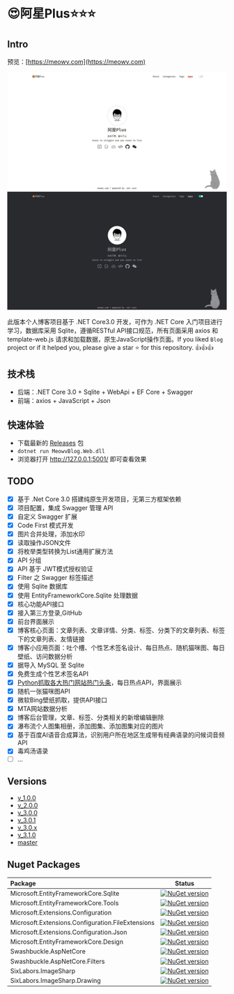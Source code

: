 # 😍阿星Plus⭐⭐⭐

## Intro

预览：[https://meowv.com](https://meowv.com)

![white](static/white.jpg)
![black](static/black.jpg)

此版本个人博客项目基于 .NET Core3.0 开发，可作为 .NET Core 入门项目进行学习，数据库采用 Sqlite，遵循RESTful API接口规范，所有页面采用 axios 和 template-web.js 请求和加载数据，原生JavaScript操作页面。If you liked `Blog` project or if it helped you, please give a star ⭐️ for this repository. 👍👍👍

## 技术栈

- 后端：.NET Core 3.0 + Sqlite + WebApi + EF Core + Swagger
- 前端：axios + JavaScript + Json

## 快速体验

- 下载最新的 [Releases](https://github.com/Meowv/Blog/releases/latest) 包
- `dotnet run MeowvBlog.Web.dll`
- 浏览器打开 http://127.0.0.1:5001/ 即可查看效果

## TODO

- [x] 基于 .Net Core 3.0 搭建纯原生开发项目，无第三方框架依赖
- [x] 项目配置，集成 Swagger 管理 API
- [x] 自定义 Swagger 扩展
- [x] Code First 模式开发
- [x] 图片合并处理，添加水印
- [x] 读取操作JSON文件
- [x] 将枚举类型转换为List通用扩展方法
- [x] API 分组
- [x] API 基于 JWT模式授权验证
- [x] Filter 之 Swagger 标签描述
- [x] 使用 Sqlite 数据库
- [x] 使用 EntityFrameworkCore.Sqlite 处理数据
- [x] 核心功能API接口
- [x] 接入第三方登录,GitHub
- [x] 前台界面展示
- [x] 博客核心页面：文章列表、文章详情、分类、标签、分类下的文章列表、标签下的文章列表、友情链接
- [x] 博客小应用页面：吐个槽、个性艺术签名设计、每日热点、随机猫咪图、每日壁纸、访问数据分析
- [x] 据导入 MySQL 至 Sqlite
- [x] 免费生成个性艺术签名API
- [x] [Python抓取各大热门网站热门头条](https://github.com/Meowv/hotnews)，每日热点API，界面展示
- [x] 随机一张猫咪图API
- [x] 微软Bing壁纸抓取，提供API接口
- [x] MTA网站数据分析
- [x] 博客后台管理，文章、标签、分类相关的新增编辑删除
- [x] 瀑布流个人图集相册，添加图集、添加图集对应的图片
- [x] 基于百度AI语音合成算法，识别用户所在地区生成带有经典语录的问候词音频API
- [x] 毒鸡汤语录
- [ ] ...

## Versions

- [v_1.0.0](https://github.com/Meowv/Blog/tree/v_1.0.0)
- [v_2.0.0](https://github.com/Meowv/Blog/tree/v_2.0.0)
- [v_3.0.0](https://github.com/Meowv/Blog/tree/v_3.0.0)
- [v_3.0.1](https://github.com/Meowv/Blog/tree/v_3.0.1)
- [v_3.0.x](https://github.com/Meowv/Blog/tree/v_3.0.x)
- [v_3.1.0](https://github.com/Meowv/Blog/tree/dev)
- [master](https://github.com/Meowv/Blog)

## Nuget Packages

|Package|Status|
|:------|:-----:|
|Microsoft.EntityFrameworkCore.Sqlite|[![NuGet version](https://badge.fury.io/nu/Microsoft.EntityFrameworkCore.Sqlite.svg)](https://badge.fury.io/nu/Microsoft.EntityFrameworkCore.Sqlite)|
|Microsoft.EntityFrameworkCore.Tools |[![NuGet version](https://badge.fury.io/nu/Microsoft.EntityFrameworkCore.Tools.svg)](https://badge.fury.io/nu/Microsoft.EntityFrameworkCore.Tools )|
|Microsoft.Extensions.Configuration|[![NuGet version](https://badge.fury.io/nu/Microsoft.Extensions.Configuration.svg)](https://badge.fury.io/nu/Microsoft.Extensions.Configuration)|
|Microsoft.Extensions.Configuration.FileExtensions|[![NuGet version](https://badge.fury.io/nu/Microsoft.Extensions.Configuration.FileExtensions.svg)](https://badge.fury.io/nu/Microsoft.Extensions.Configuration.FileExtensions)|
|Microsoft.Extensions.Configuration.Json|[![NuGet version](https://badge.fury.io/nu/Microsoft.Extensions.Configuration.Json.svg)](https://badge.fury.io/nu/Microsoft.Extensions.Configuration.Json)|
|Microsoft.EntityFrameworkCore.Design|[![NuGet version](https://badge.fury.io/nu/Microsoft.EntityFrameworkCore.Design.svg)](https://badge.fury.io/nu/Microsoft.EntityFrameworkCore.Design)|
|Swashbuckle.AspNetCore|[![NuGet version](https://badge.fury.io/nu/Swashbuckle.AspNetCore.svg)](https://badge.fury.io/nu/Swashbuckle.AspNetCore)|
|Swashbuckle.AspNetCore.Filters|[![NuGet version](https://badge.fury.io/nu/Swashbuckle.AspNetCore.Filters.svg)](https://badge.fury.io/nu/Swashbuckle.AspNetCore.Filters)|
|SixLabors.ImageSharp|[![NuGet version](https://badge.fury.io/nu/SixLabors.ImageSharp.svg)](https://badge.fury.io/nu/SixLabors.ImageSharp)|
|SixLabors.ImageSharp.Drawing|[![NuGet version](https://badge.fury.io/nu/SixLabors.ImageSharp.Drawing.svg)](https://badge.fury.io/nu/SixLabors.ImageSharp.Drawing)|

